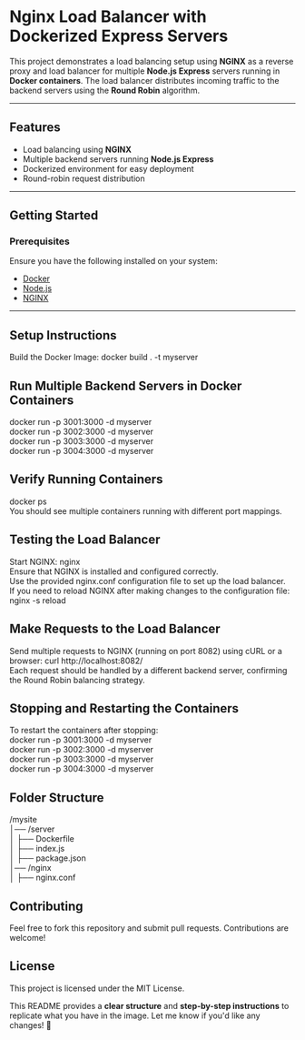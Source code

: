 # Nginx Load Balancer with Dockerized Express Servers  

This project demonstrates a load balancing setup using **NGINX** as a reverse proxy and load balancer for multiple **Node.js Express** servers running in **Docker containers**. The load balancer distributes incoming traffic to the backend servers using the **Round Robin** algorithm.  

---

## **Features**  
- Load balancing using **NGINX**  
- Multiple backend servers running **Node.js Express**  
- Dockerized environment for easy deployment  
- Round-robin request distribution  

---

## **Getting Started**  

### **Prerequisites**  
Ensure you have the following installed on your system:  
- [Docker](https://www.docker.com/)  
- [Node.js](https://nodejs.org/)  
- [NGINX](https://nginx.org/)  

---

## **Setup Instructions**  

Build the Docker Image: docker build . -t myserver

## **Run Multiple Backend Servers in Docker Containers**
docker run -p 3001:3000 -d myserver<br>
docker run -p 3002:3000 -d myserver<br>
docker run -p 3003:3000 -d myserver<br>
docker run -p 3004:3000 -d myserver

## Verify Running Containers
docker ps<br>
You should see multiple containers running with different port mappings.

## Testing the Load Balancer
Start NGINX: nginx <br>
Ensure that NGINX is installed and configured correctly. <br>
Use the provided nginx.conf configuration file to set up the load balancer.<br>
If you need to reload NGINX after making changes to the configuration file: nginx -s reload

## Make Requests to the Load Balancer
Send multiple requests to NGINX (running on port 8082) using cURL or a browser: curl http://localhost:8082/<br>
Each request should be handled by a different backend server, confirming the Round Robin balancing strategy.

## **Stopping and Restarting the Containers**

To restart the containers after stopping:<br>
docker run -p 3001:3000 -d myserver<br>
docker run -p 3002:3000 -d myserver<br>
docker run -p 3003:3000 -d myserver<br>
docker run -p 3004:3000 -d myserver<br>

## **Folder Structure**
/mysite<br>
│── /server<br>
│   ├── Dockerfile<br>
│   ├── index.js<br>
│   ├── package.json<br>
│── /nginx<br>
│   ├── nginx.conf<br>

## **Contributing**
Feel free to fork this repository and submit pull requests. Contributions are welcome!

## License
This project is licensed under the MIT License.

This README provides a **clear structure** and **step-by-step instructions** to replicate what you have in the image. Let me know if you'd like any changes! 🚀
